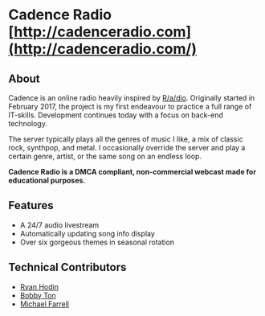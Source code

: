 # Cadence Radio [http://cadenceradio.com](http://cadenceradio.com/)
## About
Cadence is an online radio heavily inspired by [R/a/dio](http://r-a-d.io/). Originally started in February 2017, the project is my first endeavour to practice a full range of IT-skills. Development continues today with a focus on back-end technology.

The server typically plays all the genres of music I like, a mix of classic rock, synthpop, and metal. I occasionally override the server and play a certain genre, artist, or the same song on an endless loop.

**Cadence Radio is a DMCA compliant, non-commercial webcast made for educational purposes.**

## Features
* A 24/7 audio livestream
* Automatically updating song info display
* Over six gorgeous themes in seasonal rotation

## Technical Contributors
* [Ryan Hodin](https://github.com/za419)
* [Bobby Ton](https://github.com/bobbyt1997)
* [Michael Farrell](#)
